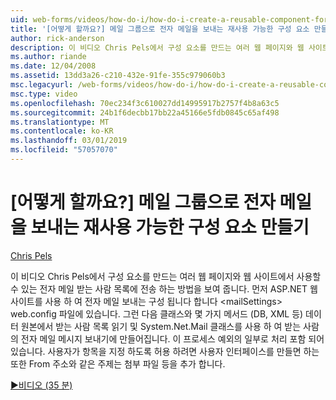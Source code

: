 ```yaml
---
uid: web-forms/videos/how-do-i/how-do-i-create-a-reusable-component-for-sending-email-to-a-distribution-list
title: '[어떻게 할까요?] 메일 그룹으로 전자 메일을 보내는 재사용 가능한 구성 요소 만들기 | Microsoft Docs'
author: rick-anderson
description: 이 비디오 Chris Pels에서 구성 요소를 만드는 여러 웹 페이지와 웹 사이트에서 사용할 수 있는 전자 메일 받는 사람 목록에 전송 하는 방법을 보여 줍니다. Firs...
ms.author: riande
ms.date: 12/04/2008
ms.assetid: 13dd3a26-c210-432e-91fe-355c979060b3
msc.legacyurl: /web-forms/videos/how-do-i/how-do-i-create-a-reusable-component-for-sending-email-to-a-distribution-list
msc.type: video
ms.openlocfilehash: 70ec234f3c610027dd14995917b2757f4b8a63c5
ms.sourcegitcommit: 24b1f6decbb17bb22a45166e5fdb0845c65af498
ms.translationtype: MT
ms.contentlocale: ko-KR
ms.lasthandoff: 03/01/2019
ms.locfileid: "57057070"
---
```

<a name="how-do-i-create-a-reusable-component-for-sending-email-to-a-distribution-list"></a>[어떻게 할까요?] 메일 그룹으로 전자 메일을 보내는 재사용 가능한 구성 요소 만들기
====================
[Chris Pels](https://twitter.com/chrispels)

이 비디오 Chris Pels에서 구성 요소를 만드는 여러 웹 페이지와 웹 사이트에서 사용할 수 있는 전자 메일 받는 사람 목록에 전송 하는 방법을 보여 줍니다. 먼저 ASP.NET 웹 사이트를 사용 하 여 전자 메일 보내는 구성 됩니다 합니다 &lt;mailSettings&gt; web.config 파일에 있습니다. 그런 다음 클래스와 몇 가지 메서드 (DB, XML 등) 데이터 원본에서 받는 사람 목록 읽기 및 System.Net.Mail 클래스를 사용 하 여 받는 사람의 전자 메일 메시지 보내기에 만들어집니다. 이 프로세스 예외의 일부로 처리 포함 되어 있습니다. 사용자가 항목을 지정 하도록 허용 하려면 사용자 인터페이스를 만들면 하는 또한 From 주소와 같은 주제는 첨부 파일 등을 추가 합니다.

[&#9654;비디오 (35 분)](https://channel9.msdn.com/Blogs/ASP-NET-Site-Videos/how-do-i-create-a-reusable-component-for-sending-email-to-a-distribution-list)
